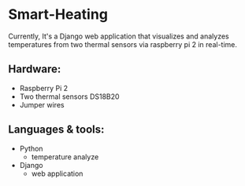# Smart-Heating

Currently, It's a Django web application that visualizes and analyzes temperatures from two thermal sensors via raspberry pi 2 in real-time.

## Hardware:
- Raspberry Pi 2
- Two thermal sensors DS18B20
- Jumper wires

## Languages & tools:
- Python
  - temperature analyze
- Django
  - web application
